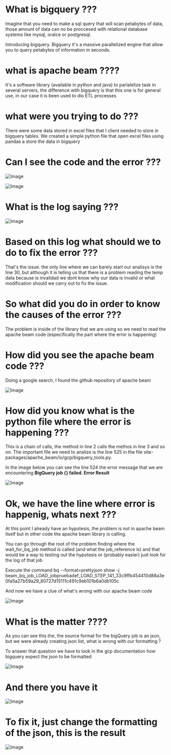 # What is bigquery ???

Imagine that you need to make a sql query that will scan petabytes of data, those amount of data can no be proccesed with relational database systems like mysql, oralce or postgresql.
 
Introducing bigquery. Bigquery it's a massive parallelized engine that allow you to query petabytes of information in seconds.

# what is apache beam ????

It's a software library (available in python and java) to parlalelize task in several servers, the difference with bigquery is that this one is for general use, in our case it is been used to dio ETL processes


# what were you trying to do ???

There were some data stored in excel files that I client needed to store in bigquery tables. We created a simple python file that open excel files using pandas a store the data in bigquery

# Can I see the code and the error ???


![Image](img/TheCodePart1.png "The Code Part 1 image")

![Image](img/TheCodePart2.png "The Code Part 2 image")


# What is the log saying ???

![Image](img/TheCError.png "The Error image")

# Based on this log what should we to do to fix the error ???

That's the issue. the only line where we can barely start our analisys is the line 30, but although it is telling us that there is a problem reading the temp data because is invalidad we dont know why our data is invalid or what modification should we carry out to fix the issue.

# So what did you do in order to know the causes of the error  ???

The problem is inside of the library that we are using so we need to read the apache beam code  (especifically the part where the error is happening)

# How did you see the apache beam code  ???

Doing a google search, I found the github repository of apache beam

![Image](img/TheGoogleSearch.png "The Google Search image")

# How did you know what is the python file where the error is happening ???

This is a chain of calls, the method in line 2 calls the methos in line 3 and so on. The important file we need to analize is the line 525 in the file site-packages/apache_beam/io/gcp/bigquery_tools.py.

In the image below you can see the line 524 the error message that we are encountering **BigQuery job {} failed. Error Result**

![Image](img/TheLineWhereTheProblemIs.png "The Line Where The ProblemIs image")

# Ok, we have the line where error is happenig, whats next ???

At this point I already have an hypotesis, the problem is not in apache beam itself but in other code the apache beam library is calling.

You can go through the root of the problem finding where the wait_for_bq_job method is called (and what the job_reference is) and that would be a way to testing out the hypotesis or (probably easier) just look for the log of that job

Execute the command bq --format=prettyjson show -j beam_bq_job_LOAD_jobpruebadef_LOAD_STEP_141_33c9ffb454410d88a3e0fa5a27b59a29_80727d15111c491c9eb101b6a0db105c

And now we have a clue of what's wrong with our apache beam code

![Image](img/OurFirstClue.png "Our First Clue image")


# What is the matter ????


As you can see this the, the source format for the bigQuery job is an json, but we were already creating  json list, what is wrong with our formatting ?

To answer that question we have to look in the gcp documentation how bigquery expect the json to be formatted

![Image](img/BigQueryJsonDoc.png "BigQuery Json Doc image")

# And there you have it

![Image](img/BigQueryJsonDocP2.png "BigQuery Json Doc part 2 image")

# To fix it, just change the formatting of the json, this is the result

![Image](img/ErrorFixed.png "Error Fixed image")

